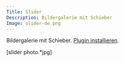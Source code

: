 ```yaml
---
Title: Slider
Description: Bildergalerie mit Schieber
Image: slider-de.png
---
```

Bildergalerie mit Schieber. 
[Plugin installieren](https://github.com/datenstrom/yellow-plugins/tree/master/slider).

[slider photo.*jpg]
